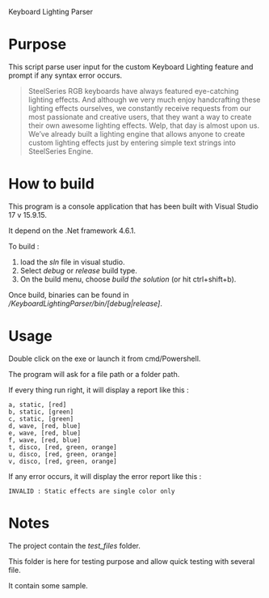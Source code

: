Keyboard Lighting Parser

# Purpose
This script parse user input for the custom Keyboard Lighting feature and prompt if any syntax error occurs.

>SteelSeries RGB keyboards have always featured eye-catching lighting effects. And although we very much enjoy handcrafting these lighting effects ourselves, we constantly receive requests from our most passionate and creative users, that they want a way to create their ​own awesome lighting effects. Welp, that day is almost upon us. We’ve already built a lighting engine that allows anyone to create custom lighting effects just by entering simple text strings into SteelSeries Engine. 

# How to build
This program is a console application that has been built with Visual Studio 17 v 15.9.15.

It depend on the .Net framework 4.6.1.

To build : 
1. load the *sln* file in visual studio.
2. Select *debug* or *release* build type.
3. On the build menu, choose *build the solution* (or hit ctrl+shift+b).

Once build, binaries can be found in */KeyboardLightingParser/bin/[debug|release]*.

# Usage
Double click on the exe or launch it from cmd/Powershell.

The program will ask for a file path or a folder path.

If every thing run right, it will display a report like this : 

    a, static, [red]
    b, static, [green]
    c, static, [green]
    d, wave, [red, blue]
    e, wave, [red, blue]
    f, wave, [red, blue]
    t, disco, [red, green, orange]
    u, disco, [red, green, orange]
    v, disco, [red, green, orange]

If any error occurs, it will display the error report like this :

    INVALID : Static effects are single color only

# Notes
The project contain the *test_files* folder. 

This folder is here for testing purpose and allow quick testing with several file.

It contain some sample.